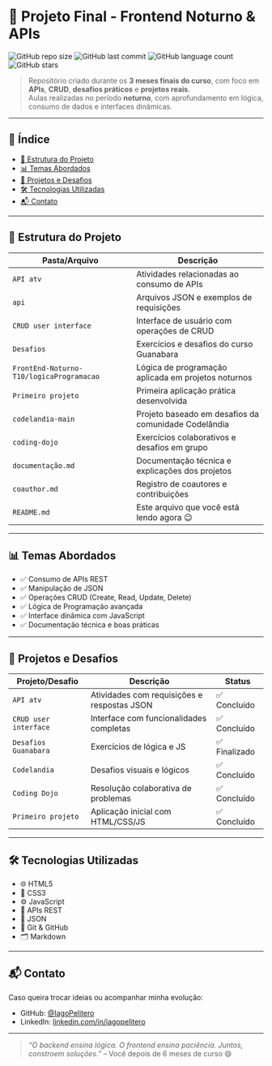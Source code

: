 # 🌙 Projeto Final - Frontend Noturno & APIs

![GitHub repo size](https://img.shields.io/github/repo-size/SeuUsuario/projeto-final)
![GitHub last commit](https://img.shields.io/github/last-commit/SeuUsuario/projeto-final)
![GitHub language count](https://img.shields.io/github/languages/count/SeuUsuario/projeto-final)
![GitHub stars](https://img.shields.io/github/stars/SeuUsuario/projeto-final?style=social)

> Repositório criado durante os **3 meses finais do curso**, com foco em **APIs**, **CRUD**, **desafios práticos** e **projetos reais**.  
> Aulas realizadas no período **noturno**, com aprofundamento em lógica, consumo de dados e interfaces dinâmicas.

---

## 📌 Índice

- [📁 Estrutura do Projeto](#-estrutura-do-projeto)
- [📊 Temas Abordados](#-temas-abordados)
- [🧪 Projetos e Desafios](#-projetos-e-desafios)
- [🛠️ Tecnologias Utilizadas](#-tecnologias-utilizadas)
- [📬 Contato](#-contato)

---

## 📁 Estrutura do Projeto

| Pasta/Arquivo                      | Descrição                                                                 |
|-----------------------------------|---------------------------------------------------------------------------|
| `API atv`                         | Atividades relacionadas ao consumo de APIs                                |
| `api`                             | Arquivos JSON e exemplos de requisições                                   |
| `CRUD user interface`             | Interface de usuário com operações de CRUD                                |
| `Desafios`                        | Exercícios e desafios do curso Guanabara                                  |
| `FrontEnd-Noturno-T10/logicaProgramacao` | Lógica de programação aplicada em projetos noturnos               |
| `Primeiro projeto`                | Primeira aplicação prática desenvolvida                                   |
| `codelandia-main`                 | Projeto baseado em desafios da comunidade Codelândia                      |
| `coding-dojo`                     | Exercícios colaborativos e desafios em grupo                              |
| `documentação.md`                | Documentação técnica e explicações dos projetos                           |
| `coauthor.md`                     | Registro de coautores e contribuições                                     |
| `README.md`                       | Este arquivo que você está lendo agora 😉                                 |

---

## 📊 Temas Abordados

- ✅ Consumo de APIs REST
- ✅ Manipulação de JSON
- ✅ Operações CRUD (Create, Read, Update, Delete)
- ✅ Lógica de Programação avançada
- ✅ Interface dinâmica com JavaScript
- ✅ Documentação técnica e boas práticas

---

## 🧪 Projetos e Desafios

| Projeto/Desafio         | Descrição                                      | Status         |
|-------------------------|-----------------------------------------------|----------------|
| `API atv`               | Atividades com requisições e respostas JSON   | ✅ Concluído    |
| `CRUD user interface`   | Interface com funcionalidades completas        | ✅ Concluído    |
| `Desafios Guanabara`    | Exercícios de lógica e JS                     | ✅ Finalizado   |
| `Codelandia`            | Desafios visuais e lógicos                    | ✅ Concluído    |
| `Coding Dojo`           | Resolução colaborativa de problemas           | ✅ Concluído    |
| `Primeiro projeto`      | Aplicação inicial com HTML/CSS/JS             | ✅ Concluído    |

---

## 🛠️ Tecnologias Utilizadas

- 🌐 HTML5
- 🎨 CSS3
- ⚙️ JavaScript
- 🔗 APIs REST
- 📄 JSON
- 🧪 Git & GitHub
- 🗂 Markdown

---

## 📬 Contato

Caso queira trocar ideias ou acompanhar minha evolução:

- GitHub: [@IagoPelitero](https://github.com/IagoPelitero)
- LinkedIn: [linkedin.com/in/iagopelitero](https://linkedin.com/in/iagopelitero)

---

> _“O backend ensina lógica. O frontend ensina paciência. Juntos, constroem soluções.”_ – Você depois de 6 meses de curso 😄
